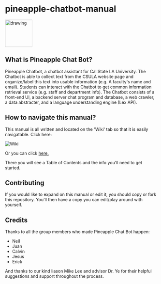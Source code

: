# pineapple-chatbot-manual

<img src="https://i.imgur.com/j05dkHc.png" alt="drawing" width="90"/>

## What is Pineapple Chat Bot?
Pineapple Chatbot, a chatbot assistant for Cal State LA University. The Chatbot is able to collect text from the CSULA website page and organize/label this text into usable information (e.g. A faculty's name and email). Students can interact with the Chatbot to get common information retrieval service (e.g. staff and department info). The Chatbot consists of a front-end UI, a backend server chat program and database, a web crawler, a data abstracter, and a language understanding engine (Lex API).

## How to navigate this manual?
This manual is all written and located on the 'Wiki' tab so that it is easily navigatable. Click here:

![Wiki](https://i.imgur.com/JWiTSDH.png)

Or you can click [here.](https://github.com/juan-aquino/pineapple-chatbot-manual/wiki)

There you will see a Table of Contents and the info you'll need to get started.

## Contributing
If you would like to expand on this manual or edit it, you should copy or fork this repository. You'll then have a copy you can edit/play around with yourself.

## Credits
Thanks to all the group members who made Pineapple Chat Bot happen:
* Neil 
* Juan
* Calvin
* Jesus
* Erick

And thanks to our kind liason Mike Lee and advisor Dr. Ye for their helpful suggestions and support throughout the process.
